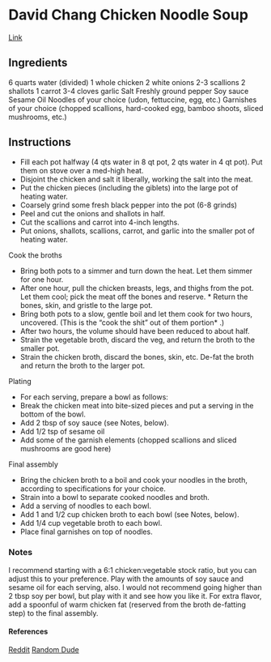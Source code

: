 # David Chang Chicken Noodle Soup

[Link](http://www.somelink.com)

## Ingredients ##

6 quarts water (divided)
1 whole chicken
2 white onions
2-3 scallions
2 shallots
1 carrot
3-4 cloves garlic
Salt
Freshly ground pepper
Soy sauce
Sesame Oil
Noodles of your choice (udon, fettuccine, egg, etc.)
Garnishes of your choice (chopped scallions, hard-cooked egg, bamboo shoots, sliced mushrooms, etc.)

## Instructions

* Fill each pot halfway (4 qts water in 8 qt pot, 2 qts water in 4 qt pot). Put them on stove over a med-high heat.
* Disjoint the chicken and salt it liberally, working the salt into the meat.
* Put the chicken pieces (including the giblets) into the large pot of heating water.
* Coarsely grind some fresh black pepper into the pot (6-8 grinds)
* Peel and cut the onions and shallots in half.
* Cut the scallions and carrot into 4-inch lengths.
* Put onions, shallots, scallions, carrot, and garlic into the smaller pot of heating water.

Cook the broths

* Bring both pots to a simmer and turn down the heat. Let them simmer for one hour.
* After one hour, pull the chicken breasts, legs, and thighs from the pot. Let them cool; pick the meat off the bones and reserve. * Return the bones, skin, and gristle to the large pot.
* Bring both pots to a slow, gentle boil and let them cook for two hours, uncovered. (This is the “cook the shit” out of them portion* .)
* After two hours, the volume should have been reduced to about half.
* Strain the vegetable broth, discard the veg, and return the broth to the smaller pot.
* Strain the chicken broth, discard the bones, skin, etc. De-fat the broth and return the broth to the larger pot.

Plating

* For each serving, prepare a bowl as follows:
* Break the chicken meat into bite-sized pieces and put a serving in the bottom of the bowl.
* Add 2 tbsp of soy sauce (see Notes, below).
* Add 1/2 tsp of sesame oil
* Add some of the garnish elements (chopped scallions and sliced mushrooms are good here)

Final assembly

* Bring the chicken broth to a boil and cook your noodles in the broth, according to specifications for your choice.
* Strain into a bowl to separate cooked noodles and broth.
* Add a serving of noodles to each bowl.
* Add 1 and 1/2 cup chicken broth to each bowl (see Notes, below).
* Add 1/4 cup vegetable broth to each bowl.
* Place final garnishes on top of noodles.

### Notes

I recommend starting with a 6:1 chicken:vegetable stock ratio, but you can adjust this to your preference.
Play with the amounts of soy sauce and sesame oil for each serving, also. I would not recommend going higher than 2 tbsp soy per bowl, but play with it and see how you like it.
For extra flavor, add a spoonful of warm chicken fat (reserved from the broth de-fatting step) to the final assembly.

#### References

[Reddit](http://www.reddit.com/r/ramen/comments/1aw1kb/chicken_ramen_noodle_soup_from_david_changs_mind/)
[Random Dude](http://seattleauthor.com/2013/04/21/david-chang-chicken-noodle/)

